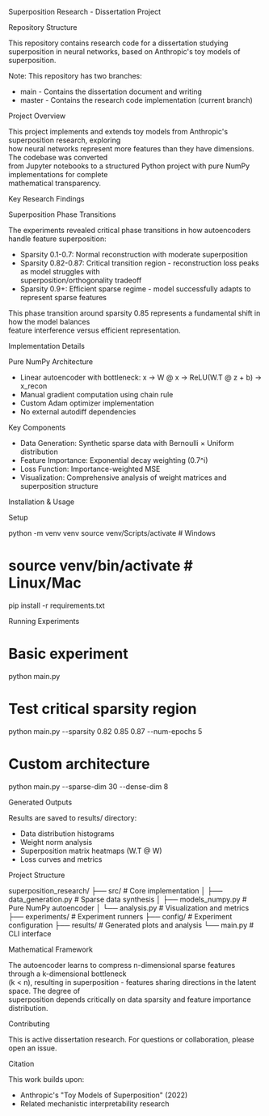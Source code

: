 Superposition Research - Dissertation Project

  Repository Structure

  This repository contains research code for a dissertation studying superposition in neural networks,
   based on Anthropic's toy models of superposition.

  Note: This repository has two branches:
  - main - Contains the dissertation document and writing
  - master - Contains the research code implementation (current branch)

  Project Overview

  This project implements and extends toy models from Anthropic's superposition research, exploring       
  how neural networks represent more features than they have dimensions. The codebase was converted       
  from Jupyter notebooks to a structured Python project with pure NumPy implementations for complete      
  mathematical transparency.

  Key Research Findings

  Superposition Phase Transitions

  The experiments revealed critical phase transitions in how autoencoders handle feature
  superposition:

  - Sparsity 0.1-0.7: Normal reconstruction with moderate superposition
  - Sparsity 0.82-0.87: Critical transition region - reconstruction loss peaks as model struggles with    
   superposition/orthogonality tradeoff
  - Sparsity 0.9+: Efficient sparse regime - model successfully adapts to represent sparse features       

  This phase transition around sparsity 0.85 represents a fundamental shift in how the model balances     
  feature interference versus efficient representation.

  Implementation Details

  Pure NumPy Architecture

  - Linear autoencoder with bottleneck: x → W @ x → ReLU(W.T @ z + b) → x_recon
  - Manual gradient computation using chain rule
  - Custom Adam optimizer implementation
  - No external autodiff dependencies

  Key Components

  - Data Generation: Synthetic sparse data with Bernoulli × Uniform distribution
  - Feature Importance: Exponential decay weighting (0.7^i)
  - Loss Function: Importance-weighted MSE
  - Visualization: Comprehensive analysis of weight matrices and superposition structure

  Installation & Usage

  Setup

  python -m venv venv
  source venv/Scripts/activate  # Windows
  # source venv/bin/activate    # Linux/Mac
  pip install -r requirements.txt

  Running Experiments

  # Basic experiment
  python main.py

  # Test critical sparsity region
  python main.py --sparsity 0.82 0.85 0.87 --num-epochs 5

  # Custom architecture
  python main.py --sparse-dim 30 --dense-dim 8

  Generated Outputs

  Results are saved to results/ directory:
  - Data distribution histograms
  - Weight norm analysis
  - Superposition matrix heatmaps (W.T @ W)
  - Loss curves and metrics

  Project Structure

  superposition_research/
  ├── src/                    # Core implementation
  │   ├── data_generation.py  # Sparse data synthesis
  │   ├── models_numpy.py     # Pure NumPy autoencoder
  │   └── analysis.py         # Visualization and metrics
  ├── experiments/            # Experiment runners
  ├── config/                 # Experiment configuration
  ├── results/                # Generated plots and analysis
  └── main.py                # CLI interface

  Mathematical Framework

  The autoencoder learns to compress n-dimensional sparse features through a k-dimensional bottleneck     
  (k < n), resulting in superposition - features sharing directions in the latent space. The degree of    
   superposition depends critically on data sparsity and feature importance distribution.

  Contributing

  This is active dissertation research. For questions or collaboration, please open an issue.

  Citation

  This work builds upon:
  - Anthropic's "Toy Models of Superposition" (2022)
  - Related mechanistic interpretability research
